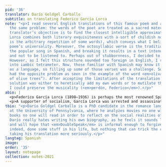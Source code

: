 ```yaml
---
pid: '36'
translator: Darío Goldgel Carballo
subtitle: on translating Federico García Lorca
note: "<p>I read several English translations of this famous poem and always encountered
  the same problem: the words of the poet are treated as a sacred material, and the
  translator’s objective is to find the closest intelligible approximation. Yet here
  Lorca combines both literary exquisiteness with a sort of childish nonsense (as
  is the arbitrary repetition of some words), which conveys what I believe to be the
  poem’s universality. Moreover, the octosyllabic verse is the traditional form of
  the popular song in Spanish, and breaking it results in a text intended to be read
  and not to be listened to. Perhaps out of stubbornness, I decided to keep the octosyllable.
  However, as I felt this structure sounded too foreign in English, I rearranged it
  into iambic tetrameter. Now, those familiar with Spanish may know it is quite verbose
  as a language, so filling up some of those verses was a challenge. Sometimes I even
  had the opposite problem as seen in the example of the word <em>olivar</em> (“field
  of olive trees”). After accepting the limitations of the translation process, my
  solution was either to heretically add my own words or to mutilate the text, so
  I could preserve the musicality (<em>perdón, Federico</em>).</p>"
abio: |
  <p>Federico García Lorca (1898–1936) is perhaps the most renowned Spanish poet and playwright of the twentieth century and one of the main figures of the avant-garde in Spain. This poem, from his 1928 book <em>Romancero Gitano</em> (lit. <em>Gypsy Songbook</em>), combines the influence of classical poets from sixteenth-century Spain with the surrealist movement of its epoch. It also references the popular song from the subaltern classes of southern Spain and features a strong influence from its Arabic roots. As such, many of his poems (this one included) have been adapted as flamenco songs during the years.</p>
  <p>A supporter of socialism, García Lorca was arrested and assassinated by fascists at the beginning of the Spanish Civil War.</p>
tbio: "<p>Darío Goldgel Carballo is a PhD candidate in the romance languages department
  at the University of Pennsylvania, where he analyzes movies no one will watch and
  books no one will read in order to reflect on the social realities of Latin America.
  Darío really hates writing his own biography, as he feels it sounds like boasting,
  and will hope that <em>DoubleSpeak</em> is informal enough to forgive him. He has,
  indeed, done some stuff in his life, but nothing that can trick the readers into
  taking his translation more seriously.</p>"
langtag: Spanish
image: 
order: '35'
layout: notepage
collection: notes-2021
---
```

